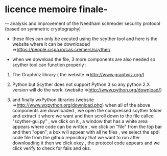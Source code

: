 # licence memoire finale-
-- analysis and improvement of the Needham schreoder security protocol (based on symmetric cryptography)

  * these files can only be excuted using the scyther tool and here is the website where it can be downloaded =>https://people.cispa.io/cas.cremers/scyther/
     
* when we download the file, 3 more  components are also needed so scyther tool can function properly :        
  
1) The GraphViz library  ( the website =>http://www.graphviz.org/)  
   
2) Python but Scyther does not support Python 3 so any python 2.X version will do the work.  (website =>http://www.python.org/download/) 

3) and finally wxPython libraries (website =>http://www.wxpython.org/download.php) 
when all of the above components are downloaded , we open the compressed scyther folder and extract it where we want and then scroll down to the file called "scyther-gui.py" , we click on it , a window that has a white area appears where code can be written ,
we click on "file" from the top bar and then "open", a box will appear with all he files , we select the spdl code file from the github repository that we want to run after downloading it then we click okey ,
the protocol code appears and we click verify to check for fails and oks.
